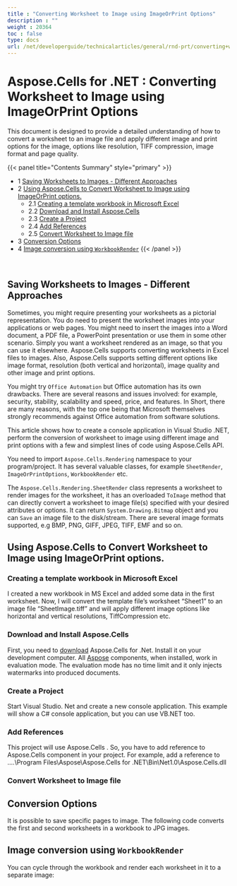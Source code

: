 ```yaml
---
title : "Converting Worksheet to Image using ImageOrPrint Options" 
description : "" 
weight : 20364 
toc : false
type: docs
url: /net/developerguide/technicalarticles/general/rnd-prt/converting+worksheet+to+image+using+imageorprint+options/
---
```


# Aspose.Cells for .NET : Converting Worksheet to Image using ImageOrPrint Options


This document is designed to provide a detailed understanding of how to convert a worksheet to an image file and apply different image and print options for the image, options like resolution, TIFF compression, image format and page quality.

{{< panel title="Contents Summary" style="primary" >}}
*   1 [Saving Worksheets to Images - Different Approaches](#saving-worksheets-to-images---different-approaches)
*   2 [Using Aspose.Cells to Convert Worksheet to Image using ImageOrPrint options.](#using-aspose.cells-to-convert-worksheet-to-image-using-imageorprint-options.)
    *   2.1 [Creating a template workbook in Microsoft Excel](#creating-a-template-workbook-in-microsoft-excel)
    *   2.2 [Download and Install Aspose.Cells](#download-and-install-aspose.cells)
    *   2.3 [Create a Project](#create-a-project)
    *   2.4 [Add References](#add-references)
    *   2.5 [Convert Worksheet to Image file](#convert-worksheet-to-image-file)
*   3 [Conversion Options](#conversion-options)
*   4 [Image conversion using `WorkbookRender`](#image-conversion-using-`workbookrender`)
{{< /panel >}}
 

 

## Saving Worksheets to Images - Different Approaches

Sometimes, you might require presenting your worksheets as a pictorial representation. You do need to present the worksheet images into your applications or web pages. You might need to insert the images into a Word document, a PDF file, a PowerPoint presentation or use them in some other scenario. Simply you want a worksheet rendered as an image, so that you can use it elsewhere. Aspose.Cells supports converting worksheets in Excel files to images. Also, Aspose.Cells supports setting different options like image format, resolution (both vertical and horizontal), image quality and other image and print options.

You might try `Office Automation` but Office automation has its own drawbacks. There are several reasons and issues involved: for example, security, stability, scalability and speed, price, and features. In Short, there are many reasons, with the top one being that Microsoft themselves strongly recommends against Office automation from software solutions.

This article shows how to create a console application in Visual Studio .NET, perform the conversion of worksheet to image using different image and print options with a few and simplest lines of code using Aspose.Cells API.

You need to import `Aspose.Cells.Rendering` namespace to your program/project. It has several valuable classes, for example `SheetRender`, `ImageOrPrintOptions`, `WorkbookRender` etc.

The `Aspose.Cells.Rendering.SheetRender` class represents a worksheet to render images for the worksheet, it has an overloaded `ToImage` method that can directly convert a worksheet to image file(s) specified with your desired attributes or options. It can return `System.Drawing.Bitmap` object and you can `Save` an image file to the disk/stream. There are several image formats supported, e.g BMP, PNG, GIFF, JPEG, TIFF, EMF and so on.

## Using Aspose.Cells to Convert Worksheet to Image using ImageOrPrint options.

### Creating a template workbook in Microsoft Excel

I created a new workbook in MS Excel and added some data in the first worksheet. Now, I will convert the template file’s worksheet “Sheet1” to an image file “SheetImage.tiff” and will apply different image options like horizontal and vertical resolutions, TiffCompression etc.

### Download and Install Aspose.Cells

First, you need to [download](http://www.aspose.com/community/files/51/.net-components/aspose.cells-for-.net/default.aspx) Aspose.Cells for .Net. Install it on your development computer. All [Aspose](http://www.aspose.com/) components, when installed, work in evaluation mode. The evaluation mode has no time limit and it only injects watermarks into produced documents.

### Create a Project

Start Visual Studio. Net and create a new console application. This example will show a C# console application, but you can use VB.NET too.

### Add References

This project will use Aspose.Cells . So, you have to add reference to Aspose.Cells component in your project. For example, add a reference to ….\\Program Files\\Aspose\\Aspose.Cells for .NET\\Bin\\Net1.0\\Aspose.Cells.dll

### Convert Worksheet to Image file

## Conversion Options

It is possible to save specific pages to image. The following code converts the first and second worksheets in a workbook to JPG images.

## Image conversion using `WorkbookRender`

You can cycle through the workbook and render each worksheet in it to a separate image:

